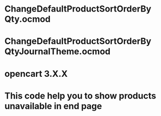 # ChangeDefaultProductSortOrderByQty.ocmod
# ChangeDefaultProductSortOrderByQtyJournalTheme.ocmod
# opencart 3.X.X
# This code help you to show products unavailable in end page 
